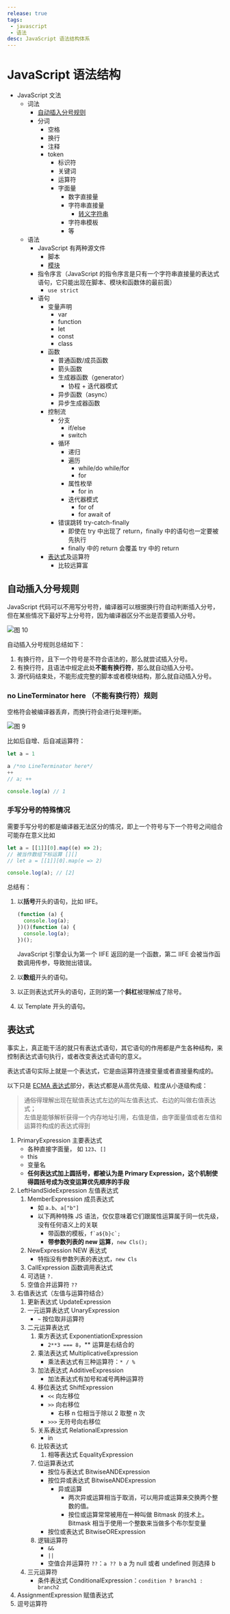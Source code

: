 ```yaml
---
release: true
tags:
 - javascript
 - 语法
desc: JavaScript 语法结构体系
---
```


# JavaScript 语法结构

- JavaScript 文法
  - 词法
    - [自动插入分号规则](#自动插入分号规则)
    - 分词
      - 空格
      - 换行
      - 注释
      - token
        - 标识符
        - 关键词
        - 运算符
        - 字面量
          - 数字直接量
          - 字符串直接量
            - [转义字符串](./JavaScript%20转义字符串.md)
          - 字符串模板
          - 等
  - 语法
    - JavaScript 有两种源文件
      - 脚本
      - [模块](./JavaScript%20模块.md)
    - 指令序言（JavaScript 的指令序言是只有一个字符串直接量的表达式语句，它只能出现在脚本、模块和函数体的最前面）
      - `use strict`
    - 语句
      - 变量声明
        - var
        - function
        - let
        - const
        - class
      - 函数
        - 普通函数/成员函数
        - 箭头函数
        - 生成器函数（generator）
          - 协程 + 迭代器模式
        - 异步函数（async）
        - 异步生成器函数
      - 控制流
        - 分支
          - if/else
          - switch
        - 循环
          - 递归
          - 遍历
            - while/do while/for
            - for
          - 属性枚举
            - for in
          - 迭代器模式
            - for of
            - for await of
        - 错误跳转 try-catch-finally
          - 即使在 try 中出现了 return，finally 中的语句也一定要被先执行
          - finally 中的 return 会覆盖 try 中的 return
      - [表达式](#表达式)及运算符
        - 比较远算富

## 自动插入分号规则

JavaScript 代码可以不用写分号符，编译器可以根据换行符自动判断插入分号，但在某些情况下最好写上分号符，因为编译器区分不出是否要插入分号。

![图 10](./images/1642671148832.png)  

自动插入分号规则总结如下：

1. 有换行符，且下一个符号是不符合语法的，那么就尝试插入分号。
2. 有换行符，且语法中规定此处**不能有换行符**，那么就自动插入分号。
3. 源代码结束处，不能形成完整的脚本或者模块结构，那么就自动插入分号。

### no LineTerminator here （不能有换行符）规则

空格符会被编译器丢弃，而换行符会进行处理判断。

![图 9](./images/1641360549128.png)

比如后自增、后自减运算符：

```js
let a = 1

a /*no LineTerminator here*/
++
// a; ++

console.log(a) // 1
```

### 手写分号的特殊情况

需要手写分号的都是编译器无法区分的情况，即上一个符号与下一个符号之间组合可能存在意义比如

```js
let a = [[1]][0].map((e) => 2);
// 被当作数组下标运算 [][]
// let a = [[1]][0].map(e => 2)

console.log(a); // [2]
```

总结有：

1. 以**括号**开头的语句，比如 IIFE。

   ```js
   (function (a) {
     console.log(a);
   })()(function (a) {
     console.log(a);
   })();
   ```

   JavaScript 引擎会认为第一个 IIFE 返回的是一个函数，第二 IIFE 会被当作函数调用传参，导致抛出错误。

2. 以**数组**开头的语句。
3. 以正则表达式开头的语句，正则的第一个**斜杠**被理解成了除号。
4. 以 Template 开头的语句。



## 表达式

事实上，真正能干活的就只有表达式语句，其它语句的作用都是产生各种结构，来控制表达式语句执行，或者改变表达式语句的意义。

表达式语句实际上就是一个表达式，它是由运算符连接变量或者直接量构成的。

以下只是 [ECMA 表达式](https://tc39.es/ecma262/#sec-ecmascript-language-expressions)部分，表达式都是从高优先级、粒度从小逐级构成：

> 通俗得理解出现在赋值表达式左边的叫左值表达式、右边的叫做右值表达式；  
> 左值是能够解析获得一个内存地址引用，右值是值，由字面量值或者左值和运算符构成的表达式得到

1. PrimaryExpression 主要表达式
   - 各种直接字面量， 如 `123`、`[]`
   - this
   - 变量名
   - **任何表达式加上圆括号，都被认为是 Primary Expression，这个机制使得圆括号成为改变运算优先顺序的手段**
2. LeftHandSideExpression 左值表达式
   1. MemberExpression 成员表达式
      - 如 `a.b`、`a["b"]`
      - 以下两种特殊 JS 语法，仅仅意味着它们跟属性运算属于同一优先级，没有任何语义上的关联
        - 带函数的模板，`` f`a${b}c`; ``
        - **带参数列表的 new 运算**，`new Cls();`
   2. NewExpression NEW 表达式
      - 特指没有参数列表的表达式，`new Cls`
   3. CallExpression 函数调用表达式
   4. 可选链 `?.`
   5. 空值合并运算符 `??`
3. 右值表达式（左值与运算符结合）
   1. 更新表达式 UpdateExpression
   2. 一元运算表达式 UnaryExpression
      - `~` 按位取非运算符
   3. 二元运算表达式
      1. 乘方表达式 ExponentiationExpression
         - `2**3 === 8`，\*\* 运算是右结合的
      2. 乘法表达式 MultiplicativeExpression
         - 乘法表达式有三种运算符：`* / %`
      3. 加法表达式 AdditiveExpression
         - 加法表达式有加号和减号两种运算符
      4. 移位表达式 ShiftExpression
         - `<<` 向左移位
         - `>>` 向右移位
           - 右移 n 位相当于除以 2 取整 n 次
         - `>>>` 无符号向右移位
      5. 关系表达式 RelationalExpression
         - in
      6. 比较表达式
         1. 相等表达式 EqualityExpression
      7. 位运算表达式
         - 按位与表达式 BitwiseANDExpression
         - 按位异或表达式 BitwiseANDExpression
           - 异或运算
             - 两次异或运算相当于取消，可以用异或运算来交换两个整数的值。
             - 按位或运算常常被用在一种叫做 Bitmask 的技术上。Bitmask 相当于使用一个整数来当做多个布尔型变量
         - 按位或表达式 BitwiseORExpression
      8. 逻辑运算符
         - `&&`
         - `||`
         - 空值合并运算符 `??`：`a ?? b` a 为 null 或者 undefined 则选择 b
   4. 三元运算符
      - 条件表达式 ConditionalExpression：`condition ? branch1 : branch2`
4. AssignmentExpression 赋值表达式
5. 逗号运算符
